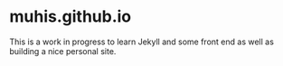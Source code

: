 # muhis.github.io
This is a work in progress to learn Jekyll and some front end as well as building a nice personal site.

